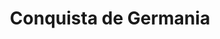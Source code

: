﻿---
title: "Conquista de Germania"
permalink: periodes_64.html
layout: periode
dataInici: -11
dataFi: 16
sidebar: periodes
pares:
  - 41:
    title: "Imperio Romano"
    dataInici: "(-27)"
    dataFi: "(476)"

fills:
  - 169:
    title: "Batalla del bosque de Teutoburgo"
    dataInici: "(9)"

  - 170:
    title: "Batalla de Idistaviso"
    dataInici: "(16)"

jocsPrincipals:
  - title: "Germania: Drusus' Campaigns 12-9 BC"
    bggId: 25600

  - title: "Germania"
    bggId: 742

jocsEscenaris:
jocsEpoca:
jocsEpocaEscenaris:
---

